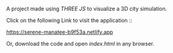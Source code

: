 A project made using *THREE JS* to visualize a 3D city simulation.

Click on the following Link to visit the application ::

https://serene-manatee-b9f53a.netlify.app

Or, download the code and open *index.html* in any browser.

